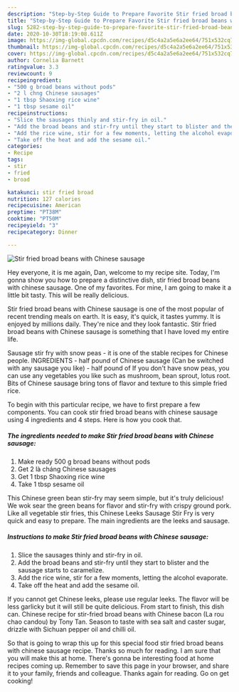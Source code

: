 ```yaml
---
description: "Step-by-Step Guide to Prepare Favorite Stir fried broad beans with Chinese sausage"
title: "Step-by-Step Guide to Prepare Favorite Stir fried broad beans with Chinese sausage"
slug: 5282-step-by-step-guide-to-prepare-favorite-stir-fried-broad-beans-with-chinese-sausage
date: 2020-10-30T18:19:08.611Z
image: https://img-global.cpcdn.com/recipes/d5c4a2a5e6a2ee64/751x532cq70/stir-fried-broad-beans-with-chinese-sausage-recipe-main-photo.jpg
thumbnail: https://img-global.cpcdn.com/recipes/d5c4a2a5e6a2ee64/751x532cq70/stir-fried-broad-beans-with-chinese-sausage-recipe-main-photo.jpg
cover: https://img-global.cpcdn.com/recipes/d5c4a2a5e6a2ee64/751x532cq70/stir-fried-broad-beans-with-chinese-sausage-recipe-main-photo.jpg
author: Cornelia Barnett
ratingvalue: 3.3
reviewcount: 9
recipeingredient:
- "500 g broad beans without pods"
- "2 l chng Chinese sausages"
- "1 tbsp Shaoxing rice wine"
- "1 tbsp sesame oil"
recipeinstructions:
- "Slice the sausages thinly and stir-fry in oil."
- "Add the broad beans and stir-fry until they start to blister and the sausage starts to caramelize."
- "Add the rice wine, stir for a few moments, letting the alcohol evaporate."
- "Take off the heat and add the sesame oil."
categories:
- Recipe
tags:
- stir
- fried
- broad

katakunci: stir fried broad 
nutrition: 127 calories
recipecuisine: American
preptime: "PT38M"
cooktime: "PT50M"
recipeyield: "3"
recipecategory: Dinner

---
```



![Stir fried broad beans with Chinese sausage](https://img-global.cpcdn.com/recipes/d5c4a2a5e6a2ee64/751x532cq70/stir-fried-broad-beans-with-chinese-sausage-recipe-main-photo.jpg)

Hey everyone, it is me again, Dan, welcome to my recipe site. Today, I'm gonna show you how to prepare a distinctive dish, stir fried broad beans with chinese sausage. One of my favorites. For mine, I am going to make it a little bit tasty. This will be really delicious.

Stir fried broad beans with Chinese sausage is one of the most popular of recent trending meals on earth. It is easy, it's quick, it tastes yummy. It is enjoyed by millions daily. They're nice and they look fantastic. Stir fried broad beans with Chinese sausage is something that I have loved my entire life.

Sausage stir fry with snow peas - it is one of the stable recipes for Chinese people. INGREDIENTS - half pound of Chinese sausage (Can be switched with any sausage you like) - half pound of If you don&#39;t have snow peas, you can use any vegetables you like such as mushroom, bean sprout, lotus root. Bits of Chinese sausage bring tons of flavor and texture to this simple fried rice.


To begin with this particular recipe, we have to first prepare a few components. You can cook stir fried broad beans with chinese sausage using 4 ingredients and 4 steps. Here is how you cook that.

<!--inarticleads1-->

##### The ingredients needed to make Stir fried broad beans with Chinese sausage:

1. Make ready 500 g broad beans without pods
1. Get 2 là cháng Chinese sausages
1. Get 1 tbsp Shaoxing rice wine
1. Take 1 tbsp sesame oil


This Chinese green bean stir-fry may seem simple, but it&#39;s truly delicious! We wok sear the green beans for flavor and stir-fry with crispy ground pork. Like all vegetable stir fries, this Chinese Leeks Sausage Stir Fry is very quick and easy to prepare. The main ingredients are the leeks and sausage. 

<!--inarticleads2-->

##### Instructions to make Stir fried broad beans with Chinese sausage:

1. Slice the sausages thinly and stir-fry in oil.
1. Add the broad beans and stir-fry until they start to blister and the sausage starts to caramelize.
1. Add the rice wine, stir for a few moments, letting the alcohol evaporate.
1. Take off the heat and add the sesame oil.


If you cannot get Chinese leeks, please use regular leeks. The flavor will be less garlicky but it will still be quite delicious. From start to finish, this dish can. Chinese recipe for stir-fried broad beans with Chinese bacon (La rou chao candou) by Tony Tan. Season to taste with sea salt and caster sugar, drizzle with Sichuan pepper oil and chilli oil. 

So that is going to wrap this up for this special food stir fried broad beans with chinese sausage recipe. Thanks so much for reading. I am sure that you will make this at home. There's gonna be interesting food at home recipes coming up. Remember to save this page in your browser, and share it to your family, friends and colleague. Thanks again for reading. Go on get cooking!
